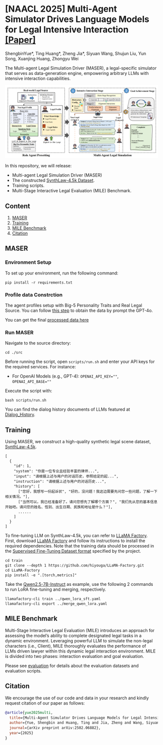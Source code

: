 # [NAACL 2025] Multi-Agent Simulator Drives Language Models for Legal Intensive Interaction [[Paper]](https://arxiv.org/abs/2502.06882)

ShengbinYue*, Ting Huang*, Zheng Jia*, Siyuan Wang, Shujun Liu, Yun Song, Xuanjing Huang, Zhongyu Wei

The Multi-agent Legal Simulation Driver (MASER), a legal-specific simulator that serves as data-generation engine, empowering arbitrary LLMs with intensive interaction capabilities.

![Demonstration of MASER](assets/MASER.png)

In this repository, we will release:

- Multi-agent Legal Simulation Driver (MASER)
- The constructed [SynthLaw-4.5k Dataset](https://huggingface.co/datasets/ShengbinYue/SynthLaw).
- Training scripts.
- Multi-Stage Interactive Legal Evaluation (MILE) Benchmark.


## Content 
1. [MASER](#maser)
2. [Training](#training)
3. [MILE Benchmark](#mile-benchmark)
4. [Citation](#citation)

## MASER

### Environment Setup
To set up your environment, run the following command:
```
pip install -r requirements.txt
```

### Profile data Constrction 
The agent profiles setup with Big-5 Personality Traits and Real Legal Source. You can follow [this step](src/data/) to obtain the data by prompt the GPT-4o.

You can get the final [processed data here](src/data/legal.json)

### Run MASER

Navigate to the source directory:
```
cd ./src
```
Before running the script, open `scripts/run.sh` and enter your API keys for the required services. For instance:
- For OpenAI Models (e.g., GPT-4): `OPENAI_API_KEY=""`, `OPENAI_API_BASE=""`

Execute the script with:
```
bash scripts/run.sh
```
You can find the dialog history documents of LLMs featured  at [Dialog_History](src/outputs/dialog_history/). 

## Training 
Using MASER, we construct a high-quality synthetic legal scene dataset, [SynthLaw-4.5k](https://huggingface.co/datasets/ShengbinYue/SynthLaw).

```
[
  {
    "id": 1,
    "system": "你是一位专业且经验丰富的律师...",
    "input": "请根据上述与用户的对话历史，参照给定的起...",
    "instruction": "请根据上述与用户的对话历史...",
    "history": [
      ["您好，我想写一份起诉状", "好的，没问题！我这边需要先问您一些问题，了解一下相关情况。"],
      ["当然可以，我已经准备好了。请问您想先了解哪个方面？", "我们先从您的基本信息开始吧。请问您的姓名、性别、出生日期、民族和地址是什么？"],
      ......
    ]
  }
]
```

To fine-tuning LLM on SynthLaw-4.5k, you can refer to [LLaMA Factory](https://github.com/hiyouga/LLaMA-Factory). 
First, download [LLaMA Factory](https://github.com/hiyouga/LLaMA-Factory) and follow its instructions to install the required dependencies. Note that the training data should be processed in the [Supervised Fine-Tuning Dataset format](https://github.com/hiyouga/LLaMA-Factory/tree/main/data) specified by the project.

```
cd train
git clone --depth 1 https://github.com/hiyouga/LLaMA-Factory.git
cd LLaMA-Factory
pip install -e ".[torch,metrics]"
```

Take the [Qwen2.5-7B-Instruct](https://huggingface.co/Qwen/Qwen2.5-7B-Instruct) as example, use the following 2 commands to run LoRA fine-tuning and merging, respectively.

```
llamafactory-cli train ../qwen_lora_sft.yaml
llamafactory-cli export ../merge_qwen_lora.yaml
```

## MILE Benchmark 
Multi-Stage Interactive Legal Evaluation (MILE) introduces an approach for assessing the model’s ability to complete designated legal tasks in a dynamic environment. Leveraging powerful LLM to simulate the non-legal characters (i.e., Client), MILE thoroughly evaluates the performance of LLMs driven lawyer within this dynamic legal interaction environment. MILE is divided into two phases: interaction evaluation and goal evaluation.

Please see [evaluation](evaluation) for details about the evaluation datasets and evaluation scripts.


## Citation

We encourage the use of our code and data in your research and kindly request citation of our paper as follows:

```BibTeX
@article{yue2025multi,
  title={Multi-Agent Simulator Drives Language Models for Legal Intensive Interaction},
  author={Yue, Shengbin and Huang, Ting and Jia, Zheng and Wang, Siyuan and Liu, Shujun and Song, Yun and Huang, Xuanjing and Wei, Zhongyu},
  journal={arXiv preprint arXiv:2502.06882},
  year={2025}
}
```
